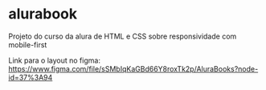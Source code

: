 # alurabook
Projeto do curso da alura de HTML e CSS sobre responsividade com mobile-first

Link para o layout no figma: https://www.figma.com/file/sSMbIqKaGBd66Y8roxTk2p/AluraBooks?node-id=37%3A94
